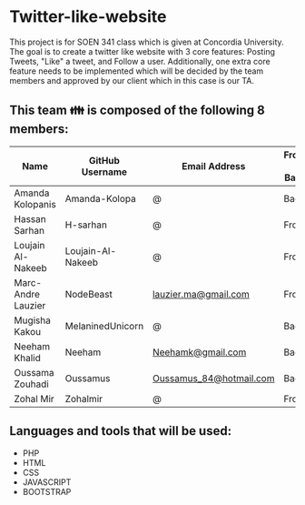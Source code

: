 # Twitter-like-website
This project is for SOEN 341 class which is given at Concordia University. The goal is to create a twitter like website with 3 core features: Posting Tweets, "Like" a tweet, and Follow a user. Additionally, one extra core feature needs to be implemented which will be decided by the team members and approved by our client which in this case is our TA.

## This team :family: is composed of the following 8 members:

Name | GitHub Username | Email Address | Frontend / Backend
------------ | ------------- | ------------- | -------------
Amanda Kolopanis | Amanda-Kolopa | @ | Backend
Hassan Sarhan | H-sarhan | @ | Frontend
Loujain Al-Nakeeb | Loujain-Al-Nakeeb | @ | Frontend
Marc-Andre Lauzier | NodeBeast | lauzier.ma@gmail.com |Frontend
Mugisha Kakou | MelaninedUnicorn | @ | Backend
Neeham Khalid | Neeham | Neehamk@gmail.com | Backend
Oussama Zouhadi | Oussamus | Oussamus_84@hotmail.com | Backend
Zohal Mir | Zohalmir | @ | Frontend

## Languages and tools that will be used:
* PHP
* HTML
* CSS
* JAVASCRIPT
* BOOTSTRAP
